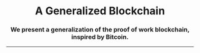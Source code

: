 <center>
    <h1>
    A Generalized Blockchain
    </h1>

<h3>
    We present a generalization of the proof of work blockchain, inspired by Bitcoin.
</h3>

<hr>
</center>